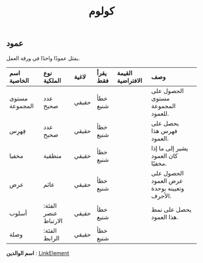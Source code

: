 ﻿---
title: كولوم
second_title: Aspose.Cells Cloud Documen
type: docs
url: /ar/specification/model/column/
description: "Aspose.Cells مواصفات النموذج السحابي : عمود. تعامل بسهولة مع Excel ومستندات جداول البيانات الأخرى التي تحتوي على ميزات مثل الفتح والتوليد والتحرير والتقسيم والدمج والمقارنة والتحويل"
kwords: Excel، Office، جدول البيانات، Cloud REST API، العمود
weight: 50
---
## **عمود**

 يمثل عمودًا واحدًا في ورقة العمل.

| اسم الخاصية| نوع الملكية| لاغية| يقرأ فقط| القيمة الافتراضية| وصف|
|:- |:- |:- |:- |:- |:- |
| مستوى المجموعة| عدد صحيح| حقيقي| خطأ شنيع|| الحصول على مستوى المجموعة للعمود.|
| فِهرِس| عدد صحيح| حقيقي| خطأ شنيع|| يحصل على فهرس هذا العمود.|
| مخفيا| منطقية| حقيقي| خطأ شنيع|| يشير إلى ما إذا كان العمود مخفيًا.|
| عرض| عائم| حقيقي| خطأ شنيع|| الحصول على عرض العمود وتعيينه بوحدة الأحرف.|
| أسلوب| الفئة: عنصر الارتباط| حقيقي| خطأ شنيع|| يحصل على نمط هذا العمود.|
| وصلة| الفئة: الرابط| حقيقي| خطأ شنيع|||

**اسم الوالدين** : [LinkElement](/specification/model/linkelement)

